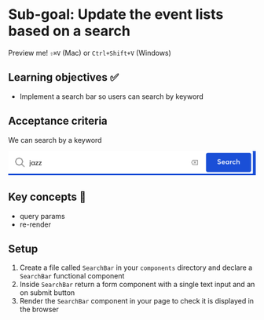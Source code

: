 # Sub-goal: Update the event lists based on a search


Preview me! `⇧⌘V` (Mac)  or `Ctrl+Shift+V` (Windows)

## Learning objectives ✅

- Implement a search bar so users can search by keyword

## Acceptance criteria

We can search by a keyword

![alt text](image.png)


## Key concepts 🔑

- query params
- re-render


## Setup

1. Create a file called `SearchBar` in your `components` directory and declare a `SearchBar` functional component
2. Inside `SearchBar` return a form component with a single text input and an on submit button
3. Render the `SearchBar` component in your page to check it is displayed in the browser

